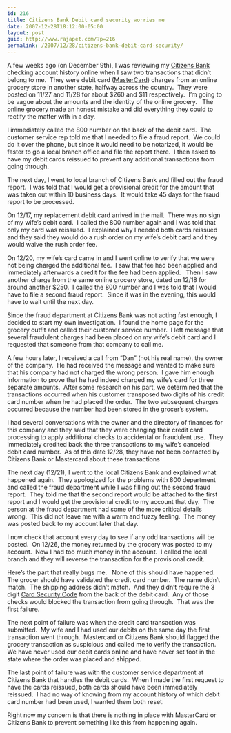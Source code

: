 ```yaml
---
id: 216
title: Citizens Bank Debit card security worries me
date: 2007-12-28T18:12:00-05:00
layout: post
guid: http://www.rajapet.com/?p=216
permalink: /2007/12/28/citizens-bank-debit-card-security/
---
```

A few weeks ago (on December 9th), I was reviewing my [Citizens Bank](http://www.citizensbank.com/home/) checking account history online when I saw two transactions that didn&#8217;t belong to me.  They were debit card ([MasterCard](http://www.mastercard.com/us/gateway.html)) charges from an online grocery store in another state, halfway across the country.  They were posted on 11/27 and 11/28 for about $260 and $11 respectively.  I&#8217;m going to be vague about the amounts and the identity of the online grocery.   The online grocery made an honest mistake and did everything they could to rectify the matter with in a day.

I immediately called the 800 number on the back of the debit card.  The customer service rep told me that I needed to file a fraud report.  We could do it over the phone, but since it would need to be notarized, it would be faster to go a local branch office and file the report there.  I then asked to have my debit cards reissued to prevent any additional transactions from going through.

The next day, I went to local branch of Citizens Bank and filled out the fraud report.  I was told that I would get a provisional credit for the amount that was taken out within 10 business days.  It would take 45 days for the fraud report to be processed.

On 12/17, my replacement debit card arrived in the mail.  There was no sign of my wife&#8217;s debit card.  I called the 800 number again and I was told that only my card was reissued.  I explained why I needed both cards reissued and they said they would do a rush order on my wife&#8217;s debit card and they would waive the rush order fee.  

On 12/20, my wife&#8217;s card came in and I went online to verify that we were not being charged the additional fee.  I saw that fee had been applied and immediately afterwards a credit for the fee had been applied.   Then I saw another charge from the same online grocery store, dated on 12/18 for around another $250.  I called the 800 number and I was told that I would have to file a second fraud report.  Since it was in the evening, this would have to wait until the next day.

Since the fraud department at Citizens Bank was not acting fast enough, I decided to start my own investigation.  I found the home page for the grocery outfit and called their customer service number.  I left message that several fraudulent charges had been placed on my wife&#8217;s debit card and I requested that someone from that company to call me.

A few hours later, I received a call from &#8220;Dan&#8221; (not his real name), the owner of the company.  He had received the message and wanted to make sure that his company had not charged the wrong person.  I gave him enough information to prove that he had indeed charged my wife&#8217;s card for three separate amounts.  After some research on his part, we determined that the transactions occurred when his customer transposed two digits of his credit card number when he had placed the order.  The two subsequent charges occurred because the number had been stored in the grocer&#8217;s system.

I had several conversations with the owner and the directory of finances for this company and they said that they were changing their credit card processing to apply additional checks to accidental or fraudulent use.  They immediately credited back the three transactions to my wife&#8217;s canceled debit card number.  As of this date 12/28, they have not been contacted by Citizens Bank or Mastercard about these transactions

The next day (12/21), I went to the local Citizens Bank and explained what happened again.  They apologized for the problems with 800 department and called the fraud department while I was filling out the second fraud report.  They told me that the second report would be attached to the first report and I would get the provisional credit to my account that day.  The person at the fraud department had some of the more critical details wrong.  This did not leave me with a warm and fuzzy feeling.  The money was posted back to my account later that day.

I now check that account every day to see if any odd transactions will be posted.  On 12/26, the money returned by the grocery was posted to my account.  Now I had too much money in the account.  I called the local branch and they will reverse the transaction for the provisional credit.

Here&#8217;s the part that really bugs me.   None of this should have happened.  The grocer should have validated the credit card number.  The name didn&#8217;t match.  The shipping address didn&#8217;t match.  And they didn&#8217;t require the 3 digit [Card Security Code](http://en.wikipedia.org/wiki/Card_Security_Code "The Card Security Code (CSC), sometimes called Card Verification Value or Code (CVV or CVC), is a security feature for credit or debit card transactions, giving increased protection against credit card fraud.") from the back of the debit card.  Any of those checks would blocked the transaction from going through.  That was the first failure.

The next point of failure was when the credit card transaction was submitted.  My wife and I had used our debits on the same day the first transaction went through.  Mastercard or Citizens Bank should flagged the grocery transaction as suspicious and called me to verify the transaction.  We have never used our debit cards online and have never set foot in the state where the order was placed and shipped.

The last point of failure was with the customer service department at Citizens Bank that handles the debit cards.  When I made the first request to have the cards reissued, both cards should have been immediately reissued.  I had no way of knowing from my account history of which debit card number had been used, I wanted them both reset.

Right now my concern is that there is nothing in place with MasterCard or Citizens Bank to prevent something like this from happening again. 